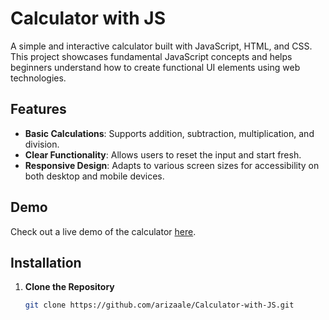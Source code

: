 # Calculator with JS

A simple and interactive calculator built with JavaScript, HTML, and CSS. This project showcases fundamental JavaScript concepts and helps beginners understand how to create functional UI elements using web technologies.

## Features

- **Basic Calculations**: Supports addition, subtraction, multiplication, and division.
- **Clear Functionality**: Allows users to reset the input and start fresh.
- **Responsive Design**: Adapts to various screen sizes for accessibility on both desktop and mobile devices.

## Demo

Check out a live demo of the calculator [here](#).

## Installation

1. **Clone the Repository**
   ```bash
   git clone https://github.com/arizaale/Calculator-with-JS.git
